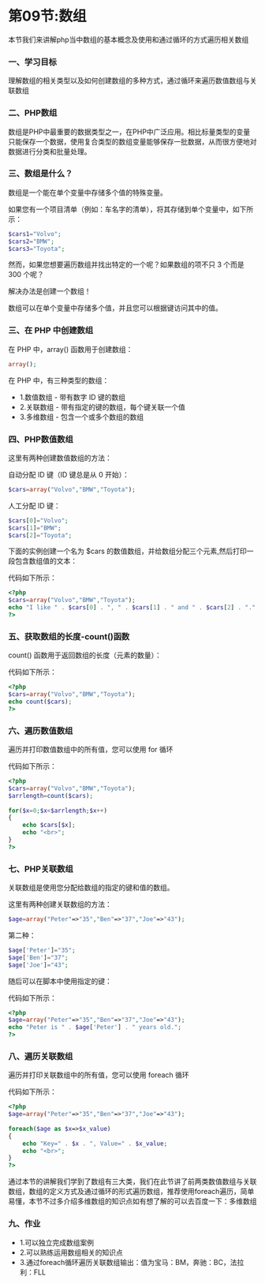 # 第09节:数组
本节我们来讲解php当中数组的基本概念及使用和通过循环的方式遍历相关数组

### 一、学习目标
理解数组的相关类型以及如何创建数组的多种方式，通过循环来遍历数值数组与关联数组

### 二、PHP数组
数组是PHP中最重要的数据类型之一，在PHP中广泛应用。相比标量类型的变量只能保存一个数据，使用复合类型的数组变量能够保存一批数据，从而很方便地对数据进行分类和批量处理。

### 三、数组是什么？
数组是一个能在单个变量中存储多个值的特殊变量。

如果您有一个项目清单（例如：车名字的清单），将其存储到单个变量中，如下所示：

``` php
$cars1="Volvo";
$cars2="BMW";
$cars3="Toyota";
```

然而，如果您想要遍历数组并找出特定的一个呢？如果数组的项不只 3 个而是 300 个呢？

解决办法是创建一个数组！

数组可以在单个变量中存储多个值，并且您可以根据键访问其中的值。

### 三、在 PHP 中创建数组
在 PHP 中，array() 函数用于创建数组：

``` php
array();
```

在 PHP 中，有三种类型的数组：
* 1.数值数组 - 带有数字 ID 键的数组
* 2.关联数组 - 带有指定的键的数组，每个键关联一个值
* 3.多维数组 - 包含一个或多个数组的数组

### 四、PHP数值数组
这里有两种创建数值数组的方法：

自动分配 ID 键（ID 键总是从 0 开始）：

``` php
$cars=array("Volvo","BMW","Toyota");
```

人工分配 ID 键：

``` php
$cars[0]="Volvo";
$cars[1]="BMW";
$cars[2]="Toyota";
```

下面的实例创建一个名为 $cars 的数值数组，并给数组分配三个元素,然后打印一段包含数组值的文本：

代码如下所示：

``` php
<?php
$cars=array("Volvo","BMW","Toyota");
echo "I like " . $cars[0] . ", " . $cars[1] . " and " . $cars[2] . ".";
?>
```

### 五、获取数组的长度-count()函数
count() 函数用于返回数组的长度（元素的数量）：

代码如下所示：

``` php
<?php
$cars=array("Volvo","BMW","Toyota");
echo count($cars);
?>
```

### 六、遍历数值数组
遍历并打印数值数组中的所有值，您可以使用 for 循环

代码如下所示：

``` php
<?php
$cars=array("Volvo","BMW","Toyota");
$arrlength=count($cars);
 
for($x=0;$x<$arrlength;$x++)
{
    echo $cars[$x];
    echo "<br>";
}
?>
```

### 七、PHP关联数组
关联数组是使用您分配给数组的指定的键和值的数组。

这里有两种创建关联数组的方法：

``` php
$age=array("Peter"=>"35","Ben"=>"37","Joe"=>"43");
```

第二种：

``` php
$age['Peter']="35";
$age['Ben']="37";
$age['Joe']="43";
```

随后可以在脚本中使用指定的键：

代码如下所示：

``` php
<?php
$age=array("Peter"=>"35","Ben"=>"37","Joe"=>"43");
echo "Peter is " . $age['Peter'] . " years old.";
?>
```

### 八、遍历关联数组
遍历并打印关联数组中的所有值，您可以使用 foreach 循环

代码如下所示：

``` php
<?php
$age=array("Peter"=>"35","Ben"=>"37","Joe"=>"43");
 
foreach($age as $x=>$x_value)
{
    echo "Key=" . $x . ", Value=" . $x_value;
    echo "<br>";
}
?>
```

通过本节的讲解我们学到了数组有三大类，我们在此节讲了前两类数值数组与关联数组，数组的定义方式及通过循环的形式遍历数组，推荐使用foreach遍历，简单易懂，本节不过多介绍多维数组的知识点如有想了解的可以去百度一下：多维数组

### 九、作业
* 1.可以独立完成数组案例
* 2.可以熟练运用数组相关的知识点
* 3.通过foreach循环遍历关联数组输出：值为宝马：BM，奔驰：BC，法拉利：FLL
